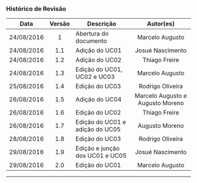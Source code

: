 ### Histórico de Revisão

| Data | Versão | Descrição | Autor(es) |
| :---: | :---: | --- | :---: |
| 24/08/2016 | 1 | Abertura do documento | Marcelo Augusto |
| 24/08/2016 | 1.1 | Adição do UC01 | Josué Nascimento |
| 24/08/2016 | 1.2 | Adição do UC02 | Thiago Freire |
| 24/08/2016| 1.3 | Edição do UC01, UC02 e UC03 | Marcelo Augusto |
| 25/08/2016 | 1.4 | Edição do UC03 | Rodrigo Oliveira |
| 26/08/2016 | 1.5 | Adição do UC04 | Marcelo Augusto e Augusto Moreno |
| 26/08/2016 | 1.6 | Edição do UC02 | Thiago Freire |
| 26/08/2016 | 1.7 | Edição do UC01 e adição do UC05 | Augusto Moreno |
| 28/08/2016 | 1.8 | Edição do UC03 | Rodrigo Oliveira |
| 29/08/2016 | 1.9 | Edição e junção dos UC01 e UC05 | Josué Nascimento |
| 29/08/2016 | 2.0 | Edição do UC01 | Marcelo Augusto |
***
